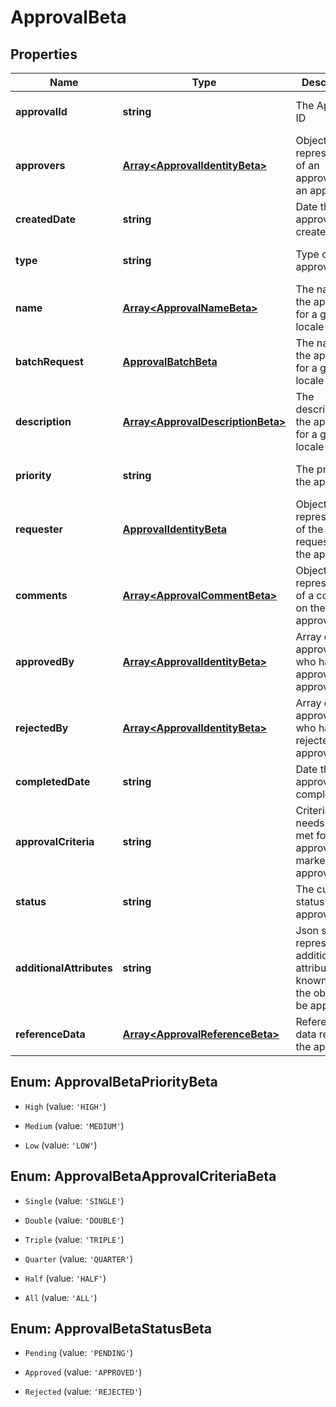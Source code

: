 # ApprovalBeta

## Properties

Name | Type | Description | Notes
------------ | ------------- | ------------- | -------------
**approvalId** | **string** | The Approval ID | [optional] [default to undefined]
**approvers** | [**Array&lt;ApprovalIdentityBeta&gt;**](ApprovalIdentityBeta.md) | Object representation of an approver of an approval | [optional] [default to undefined]
**createdDate** | **string** | Date the approval was created | [optional] [default to undefined]
**type** | **string** | Type of approval | [optional] [default to undefined]
**name** | [**Array&lt;ApprovalNameBeta&gt;**](ApprovalNameBeta.md) | The name of the approval for a given locale | [optional] [default to undefined]
**batchRequest** | [**ApprovalBatchBeta**](.md) | The name of the approval for a given locale | [optional] [default to undefined]
**description** | [**Array&lt;ApprovalDescriptionBeta&gt;**](ApprovalDescriptionBeta.md) | The description of the approval for a given locale | [optional] [default to undefined]
**priority** | **string** | The priority of the approval | [optional] [default to undefined]
**requester** | [**ApprovalIdentityBeta**](.md) | Object representation of the requester of the approval | [optional] [default to undefined]
**comments** | [**Array&lt;ApprovalCommentBeta&gt;**](ApprovalCommentBeta.md) | Object representation of a comment on the approval | [optional] [default to undefined]
**approvedBy** | [**Array&lt;ApprovalIdentityBeta&gt;**](ApprovalIdentityBeta.md) | Array of approvers who have approved the approval | [optional] [default to undefined]
**rejectedBy** | [**Array&lt;ApprovalIdentityBeta&gt;**](ApprovalIdentityBeta.md) | Array of approvers who have rejected the approval | [optional] [default to undefined]
**completedDate** | **string** | Date the approval was completed | [optional] [default to undefined]
**approvalCriteria** | **string** | Criteria that needs to be met for an approval to be marked as approved | [optional] [default to undefined]
**status** | **string** | The current status of the approval | [optional] [default to undefined]
**additionalAttributes** | **string** | Json string representing additional attributes known about the object to be approved. | [optional] [default to undefined]
**referenceData** | [**Array&lt;ApprovalReferenceBeta&gt;**](ApprovalReferenceBeta.md) | Reference data related to the approval | [optional] [default to undefined]



## Enum: ApprovalBetaPriorityBeta


* `High` (value: `'HIGH'`)

* `Medium` (value: `'MEDIUM'`)

* `Low` (value: `'LOW'`)





## Enum: ApprovalBetaApprovalCriteriaBeta


* `Single` (value: `'SINGLE'`)

* `Double` (value: `'DOUBLE'`)

* `Triple` (value: `'TRIPLE'`)

* `Quarter` (value: `'QUARTER'`)

* `Half` (value: `'HALF'`)

* `All` (value: `'ALL'`)





## Enum: ApprovalBetaStatusBeta


* `Pending` (value: `'PENDING'`)

* `Approved` (value: `'APPROVED'`)

* `Rejected` (value: `'REJECTED'`)



